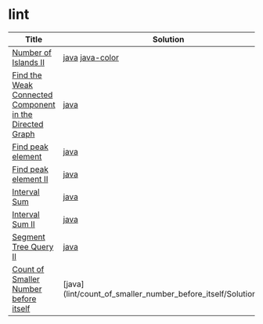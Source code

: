 # lint
| Title | Solution | Tag |
| ----- | -------- | ---------- |
|[Number of Islands II](http://www.lintcode.com/en/problem/number-of-islands-ii/#)| [java](lint/number_of_islands_ii/DisjointSet.java ) [java-color](lint/number_of_islands_ii/Color.java )|disjoint-set|
|[Find the Weak Connected Component in the Directed Graph](http://www.lintcode.com/en/problem/find-the-weak-connected-component-in-the-directed-graph/)| [java](lint/find_the_weak_connected_component/Solution.java)|disjoint-set|
|[Find peak element](http://www.lintcode.com/en/problem/find-peak-element/)|[java](lint/find_peak_element/Solution.java)|binary search|
|[Find peak element II](http://www.lintcode.com/en/problem/find-peak-element-ii/)|[java](lint/find_peak_element_ii/Solution.java)|binary search|
|[Interval Sum](http://www.lintcode.com/en/problem/interval-sum/#)|[java](lint/interval_sum/Solution.java)|segement tree|
|[Interval Sum II](http://www.lintcode.com/en/problem/interval-sum-ii)|[java](lint/interval_sum_ii/Solution.java)|segement tree|
|[Segment Tree Query II](http://www.lintcode.com/en/problem/segment-tree-query-ii)|[java](lint/segment_tree_query_ii/Solution.java)|segement tree|
|[Count of Smaller Number before itself](http://www.lintcode.com/en/problem/count-of-smaller-number-before-itself/#)|[java](lint/count_of_smaller_number_before_itself/Solution.java|segment tree|

